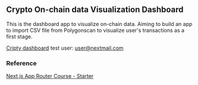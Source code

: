 ## Crypto On-chain data Visualization Dashboard

This is the dashboard app to visualize on-chain data.
Aiming to build an app to import CSV file from Polygonscan to visualize user's transactions as a first stage.

[Cripty dashboard](https://crypto-dashboard-coral.vercel.app/)
test user: user@nextmail.com

### Reference

[Next.js App Router Course - Starter](https://nextjs.org/learn)
